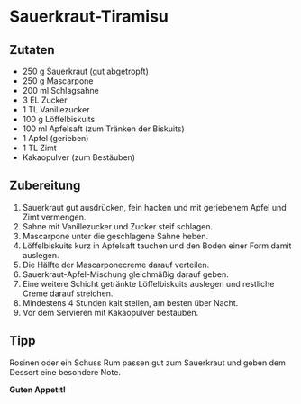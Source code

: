 # Sauerkraut-Tiramisu

## Zutaten
- 250 g Sauerkraut (gut abgetropft)
- 250 g Mascarpone
- 200 ml Schlagsahne
- 3 EL Zucker
- 1 TL Vanillezucker
- 100 g Löffelbiskuits
- 100 ml Apfelsaft (zum Tränken der Biskuits)
- 1 Apfel (gerieben)
- 1 TL Zimt
- Kakaopulver (zum Bestäuben)

## Zubereitung

1. Sauerkraut gut ausdrücken, fein hacken und mit geriebenem Apfel und Zimt vermengen.
2. Sahne mit Vanillezucker und Zucker steif schlagen.
3. Mascarpone unter die geschlagene Sahne heben.
4. Löffelbiskuits kurz in Apfelsaft tauchen und den Boden einer Form damit auslegen.
5. Die Hälfte der Mascarponecreme darauf verteilen.
6. Sauerkraut-Apfel-Mischung gleichmäßig darauf geben.
7. Eine weitere Schicht getränkte Löffelbiskuits auslegen und restliche Creme darauf streichen.
8. Mindestens 4 Stunden kalt stellen, am besten über Nacht.
9. Vor dem Servieren mit Kakaopulver bestäuben.

## Tipp
Rosinen oder ein Schuss Rum passen gut zum Sauerkraut und geben dem Dessert eine besondere Note.

**Guten Appetit!**
